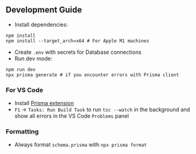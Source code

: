 ## Development Guide

- Install dependencies:

```
npm install
npm install --target_arch=x64 # For Apple M1 machines
```

- Create `.env` with secrets for Database connections
- Run dev mode:

```
npm run dev
npx prisma generate # if you encounter errors with Prisma client
```

### For VS Code

- Install [Prisma extension](https://marketplace.visualstudio.com/items?itemName=Prisma.prisma)
- `F1` -> `Tasks: Run Build Task` to run `tsc --watch` in the background and show all errors in the VS Code `Problems` panel

### Formatting

- Always format `schema.prisma` with `npx prisma format`
